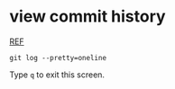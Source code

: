 # view commit history
[REF](https://git-scm.com/book/en/v2/Git-Basics-Viewing-the-Commit-History) 

```
git log --pretty=oneline
```

Type `q` to exit this screen.